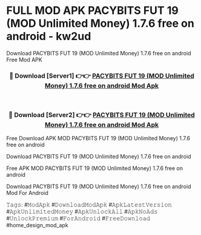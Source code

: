 # FULL MOD APK PACYBITS FUT 19 (MOD Unlimited Money) 1.7.6 free on android - kw2ud
Download PACYBITS FUT 19 (MOD Unlimited Money) 1.7.6 free on android Free Mod APK

<div align="center">
<h3>🔴 Download [Server1] 👉👉 <a href="https://apk-comot.site?title=PACYBITS_FUT_19_(MOD_Unlimited_Money)_1.7.6_free_on_android">PACYBITS FUT 19 (MOD Unlimited Money) 1.7.6 free on android Mod Apk</a></h3><br>

<h3>🔴 Download [Server2] 👉👉 <a href="https://apk-comot.site?title=PACYBITS_FUT_19_(MOD_Unlimited_Money)_1.7.6_free_on_android">PACYBITS FUT 19 (MOD Unlimited Money) 1.7.6 free on android Mod Apk</a></h3>
</div>


Free Download APK MOD PACYBITS FUT 19 (MOD Unlimited Money) 1.7.6 free on android

Download PACYBITS FUT 19 (MOD Unlimited Money) 1.7.6 free on android 

Free APK MOD PACYBITS FUT 19 (MOD Unlimited Money) 1.7.6 free on android 

Download PACYBITS FUT 19 (MOD Unlimited Money) 1.7.6 free on android Mod For Android

𝚃𝚊𝚐𝚜: #𝙼𝚘𝚍𝙰𝚙𝚔 #𝙳𝚘𝚠𝚗𝚕𝚘𝚊𝚍𝙼𝚘𝚍𝙰𝚙𝚔 #𝙰𝚙𝚔𝙻𝚊𝚝𝚎𝚜𝚝𝚅𝚎𝚛𝚜𝚒𝚘𝚗 #𝙰𝚙𝚔𝚄𝚗𝚕𝚒𝚖𝚒𝚝𝚎𝚍𝙼𝚘𝚗𝚎𝚢 #𝙰𝚙𝚔𝚄𝚗𝚕𝚘𝚌𝚔𝙰𝚕𝚕 #𝙰𝚙𝚔𝙽𝚘𝙰𝚍𝚜 #𝚄𝚗𝚕𝚘𝚌𝚔𝙿𝚛𝚎𝚖𝚒𝚞𝚖 #𝙵𝚘𝚛𝙰𝚗𝚍𝚛𝚘𝚒𝚍 #𝙵𝚛𝚎𝚎𝙳𝚘𝚠𝚗𝚕𝚘𝚊𝚍 #home_design_mod_apk